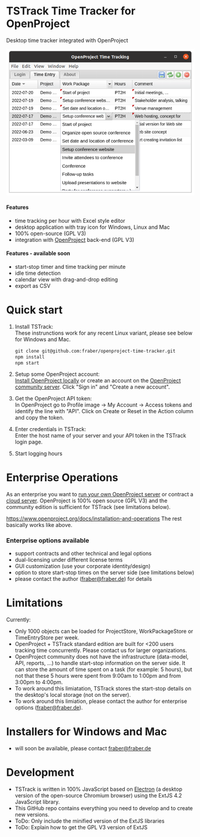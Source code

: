 TSTrack Time Tracker for OpenProject
====================================

Desktop time tracker integrated with OpenProject

![screenshot](/app/images/screenshot.png?raw=true "Screenshot")

#### Features
* time tracking per hour with Excel style editor
* desktop application with tray icon for Windows, Linux and Mac
* 100% open-source (GPL V3)
* integration with [OpenProject](https://openproject.com)
  back-end (GPL V3)

#### Features - available soon
* start-stop timer and time tracking per minute
* idle time detection
* calendar view with drag-and-drop editing
* export as CSV


# Quick start

1. Install TSTrack:<br>
   These instrunctions work for any recent Linux variant,
   please see below for Windows and Mac.<br>
   ```
   git clone git@github.com:fraber/openproject-time-tracker.git
   npm install
   npm start
   ```

2. Setup some OpenProject account:<br>
   [Install OpenProject locally](https://www.openproject.org/docs/installation-and-operations/)
   or create an account on the [OpenProject community server](https://community.openproject.org).
   Click "Sign in" and "Create a new account".

3. Get the OpenProject API token:<br>
   In OpenProject go to Profile image -> My Account ->
   Access tokens and identify the line with "API".
   Click on Create or Reset in the Action column and
   copy the token.

4. Enter credentials in TSTrack:<br>
   Enter the host name of your server and your API token in
   the TSTrack login page.

5. Start logging hours



# Enterprise Operations

As an enterprise you want to
[run your own OpenProject server](https://www.openproject.org/docs/installation-and-operations/)
or contract a [cloud server](https://www.openproject.org/pricing/?mode=cloud).
OpenProject is 100% open source (GPL V3) and the community
edition is sufficient for TSTrack (see limitations below).

https://www.openproject.org/docs/installation-and-operations
The rest basically works like above.

### Enterprise options available

* support contracts and other technical and legal options
* dual-licensing under different license terms
* GUI customization (use your corporate identity/design)
* option to store start-stop times on the server side
  (see limitations below)
* please contact the author (fraber@fraber.de) for details


# Limitations

Currently:
* Only 1000 objects can be loaded for ProjectStore,
  WorkPackageStore or TimeEntryStore per week.
* OpenProject + TSTrack standard edition are built
  for <200 users tracking time concurrently.
  Please contact us for larger organizations.
* OpenProject community does not have the infrastructure
  (data-model, API, reports, ...) to handle start-stop
  information on the server side. It can store the amount
  of time spent on a task (for example: 5 hours),
  but not that these 5 hours were spent from 9:00am to
  1:00pm and from 3:00pm to 4:00pm.
* To work around this limiatation, TSTrack stores the
  start-stop details on the desktop's local storage
  (not on the server).
* To work around this limiation, please contact the
  author for enterprise options (fraber@fraber.de).


# Installers for Windows and Mac

* will soon be available, please contact fraber@fraber.de


# Development

* TSTrack is written in 100% JavaScript based on
  [Electron](https://electronjs.org) (a desktop version
  of the open-source Chromium browser) using the
  ExtJS 4.2 JavaScript library.
* This GitHub repo contains everything you need to
  develop and to create new versions.
* ToDo: Only include the minified version of the ExtJS
  libraries
* ToDo: Explain how to get the GPL V3 version of ExtJS
